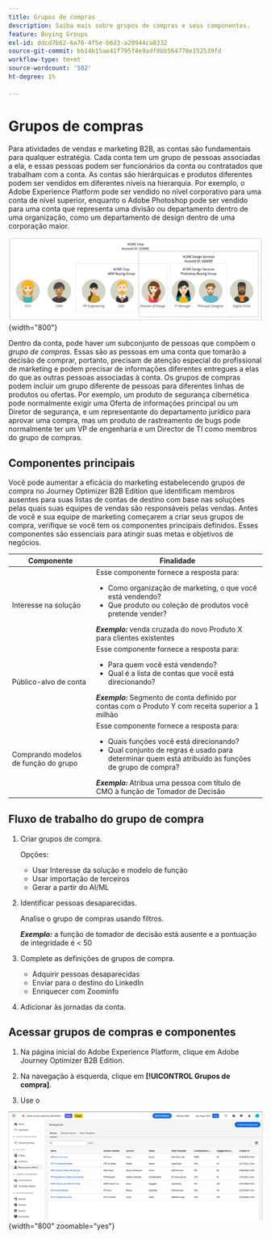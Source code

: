 ```yaml
---
title: Grupos de compras
description: Saiba mais sobre grupos de compras e seus componentes.
feature: Buying Groups
exl-id: ddcd7b62-6a76-4f5e-b6d3-a20944ca8332
source-git-commit: bb14b15ae41f795f4e9adf0bb564770e152539fd
workflow-type: tm+mt
source-wordcount: '502'
ht-degree: 1%

---
```



# Grupos de compras

Para atividades de vendas e marketing B2B, as contas são fundamentais para qualquer estratégia. Cada conta tem um grupo de pessoas associadas a ela, e essas pessoas podem ser funcionários da conta ou contratados que trabalham com a conta. As contas são hierárquicas e produtos diferentes podem ser vendidos em diferentes níveis na hierarquia. Por exemplo, o Adobe Experience Platform pode ser vendido no nível corporativo para uma conta de nível superior, enquanto o Adobe Photoshop pode ser vendido para uma conta que representa uma divisão ou departamento dentro de uma organização, como um departamento de design dentro de uma corporação maior.

![Diagrama de funções da conta](assets/account-roles-diagram.png){width="800"}

Dentro da conta, pode haver um subconjunto de pessoas que compõem o _grupo de compras_. Essas são as pessoas em uma conta que tomarão a decisão de comprar, portanto, precisam de atenção especial do profissional de marketing e podem precisar de informações diferentes entregues a elas do que as outras pessoas associadas à conta. Os grupos de compras podem incluir um grupo diferente de pessoas para diferentes linhas de produtos ou ofertas. Por exemplo, um produto de segurança cibernética pode normalmente exigir uma Oferta de informações principal ou um Diretor de segurança, e um representante do departamento jurídico para aprovar uma compra, mas um produto de rastreamento de bugs pode normalmente ter um VP de engenharia e um Director de TI como membros do grupo de compras.

## Componentes principais

Você pode aumentar a eficácia do marketing estabelecendo grupos de compra no Journey Optimizer B2B Edition que identificam membros ausentes para suas listas de contas de destino com base nas soluções pelas quais suas equipes de vendas são responsáveis pelas vendas. Antes de você e sua equipe de marketing começarem a criar seus grupos de compra, verifique se você tem os componentes principais definidos. Esses componentes são essenciais para atingir suas metas e objetivos de negócios.

| Componente | Finalidade |
| --------- | ------- |
| Interesse na solução | Esse componente fornece a resposta para: <ul><li>Como organização de marketing, o que você está vendendo?</li><li>Que produto ou coleção de produtos você pretende vender?</li></ul>  **_Exemplo:_** venda cruzada do novo Produto X para clientes existentes |
| Público-alvo de conta | Esse componente fornece a resposta para: <ul><li>Para quem você está vendendo?</li><li>Qual é a lista de contas que você está direcionando?</li></ul> **_Exemplo:_** Segmento de conta definido por contas com o Produto Y com receita superior a 1 milhão |
| Comprando modelos de função do grupo | Esse componente fornece a resposta para: <ul><li>Quais funções você está direcionando?</li><li>Qual conjunto de regras é usado para determinar quem está atribuído às funções de grupo de compra?</li></ul>  **_Exemplo:_** Atribua uma pessoa com título de CMO à função de Tomador de Decisão |

## Fluxo de trabalho do grupo de compra

1. Criar grupos de compra.

   Opções:
   * Usar Interesse da solução e modelo de função
   * Usar importação de terceiros
   * Gerar a partir do AI/ML

1. Identificar pessoas desaparecidas.

   Analise o grupo de compras usando filtros.

   **_Exemplo:_** a função de tomador de decisão está ausente e a pontuação de integridade é &lt; 50

1. Complete as definições de grupos de compra.

   * Adquirir pessoas desaparecidas
   * Enviar para o destino do LinkedIn
   * Enriquecer com Zoominfo

1. Adicionar às jornadas da conta.

## Acessar grupos de compras e componentes

1. Na página inicial do Adobe Experience Platform, clique em Adobe Journey Optimizer B2B Edition.

1. Na navegação à esquerda, clique em **[!UICONTROL Grupos de compra]**.

1. Use o

![Página de navegação do grupo de compras](assets/buying-groups-browse.png){width="800" zoomable="yes"}
